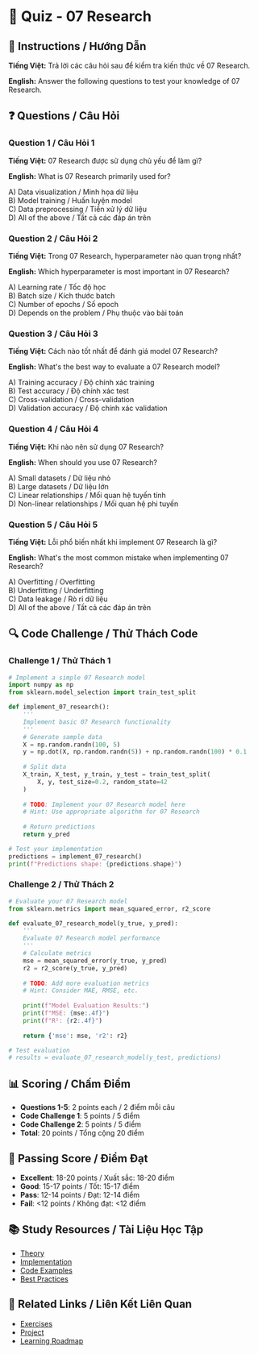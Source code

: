 # 🧠 Quiz - 07 Research

## 📝 Instructions / Hướng Dẫn

**Tiếng Việt:** Trả lời các câu hỏi sau để kiểm tra kiến thức về 07 Research.

**English:** Answer the following questions to test your knowledge of 07 Research.

## ❓ Questions / Câu Hỏi

### Question 1 / Câu Hỏi 1
**Tiếng Việt:** 07 Research được sử dụng chủ yếu để làm gì?

**English:** What is 07 Research primarily used for?

A) Data visualization / Minh họa dữ liệu  
B) Model training / Huấn luyện model  
C) Data preprocessing / Tiền xử lý dữ liệu  
D) All of the above / Tất cả các đáp án trên

### Question 2 / Câu Hỏi 2
**Tiếng Việt:** Trong 07 Research, hyperparameter nào quan trọng nhất?

**English:** Which hyperparameter is most important in 07 Research?

A) Learning rate / Tốc độ học  
B) Batch size / Kích thước batch  
C) Number of epochs / Số epoch  
D) Depends on the problem / Phụ thuộc vào bài toán

### Question 3 / Câu Hỏi 3
**Tiếng Việt:** Cách nào tốt nhất để đánh giá model 07 Research?

**English:** What's the best way to evaluate a 07 Research model?

A) Training accuracy / Độ chính xác training  
B) Test accuracy / Độ chính xác test  
C) Cross-validation / Cross-validation  
D) Validation accuracy / Độ chính xác validation

### Question 4 / Câu Hỏi 4
**Tiếng Việt:** Khi nào nên sử dụng 07 Research?

**English:** When should you use 07 Research?

A) Small datasets / Dữ liệu nhỏ  
B) Large datasets / Dữ liệu lớn  
C) Linear relationships / Mối quan hệ tuyến tính  
D) Non-linear relationships / Mối quan hệ phi tuyến

### Question 5 / Câu Hỏi 5
**Tiếng Việt:** Lỗi phổ biến nhất khi implement 07 Research là gì?

**English:** What's the most common mistake when implementing 07 Research?

A) Overfitting / Overfitting  
B) Underfitting / Underfitting  
C) Data leakage / Rò rỉ dữ liệu  
D) All of the above / Tất cả các đáp án trên

## 🔍 Code Challenge / Thử Thách Code

### Challenge 1 / Thử Thách 1
```python
# Implement a simple 07 Research model
import numpy as np
from sklearn.model_selection import train_test_split

def implement_07_research():
    '''
    Implement basic 07 Research functionality
    '''
    # Generate sample data
    X = np.random.randn(100, 5)
    y = np.dot(X, np.random.randn(5)) + np.random.randn(100) * 0.1
    
    # Split data
    X_train, X_test, y_train, y_test = train_test_split(
        X, y, test_size=0.2, random_state=42
    )
    
    # TODO: Implement your 07 Research model here
    # Hint: Use appropriate algorithm for 07 Research
    
    # Return predictions
    return y_pred

# Test your implementation
predictions = implement_07_research()
print(f"Predictions shape: {predictions.shape}")
```

### Challenge 2 / Thử Thách 2
```python
# Evaluate your 07 Research model
from sklearn.metrics import mean_squared_error, r2_score

def evaluate_07_research_model(y_true, y_pred):
    '''
    Evaluate 07 Research model performance
    '''
    # Calculate metrics
    mse = mean_squared_error(y_true, y_pred)
    r2 = r2_score(y_true, y_pred)
    
    # TODO: Add more evaluation metrics
    # Hint: Consider MAE, RMSE, etc.
    
    print(f"Model Evaluation Results:")
    print(f"MSE: {mse:.4f}")
    print(f"R²: {r2:.4f}")
    
    return {'mse': mse, 'r2': r2}

# Test evaluation
# results = evaluate_07_research_model(y_test, predictions)
```

## 📊 Scoring / Chấm Điểm

- **Questions 1-5**: 2 points each / 2 điểm mỗi câu
- **Code Challenge 1**: 5 points / 5 điểm
- **Code Challenge 2**: 5 points / 5 điểm
- **Total**: 20 points / Tổng cộng 20 điểm

## 🎯 Passing Score / Điểm Đạt

- **Excellent**: 18-20 points / Xuất sắc: 18-20 điểm
- **Good**: 15-17 points / Tốt: 15-17 điểm  
- **Pass**: 12-14 points / Đạt: 12-14 điểm
- **Fail**: <12 points / Không đạt: <12 điểm

## 📚 Study Resources / Tài Liệu Học Tập

- [Theory](./THEORY_07_research.md)
- [Implementation](./IMPLEMENTATION_07_research.md)
- [Code Examples](./CODE_EXAMPLES_07_research.md)
- [Best Practices](./BEST_PRACTICES_07_research.md)

## 🔗 Related Links / Liên Kết Liên Quan

- [Exercises](./EXERCISES_07_research.md)
- [Project](./PROJECT_07_research.md)
- [Learning Roadmap](./LEARNING_ROADMAP_07_research.md)
